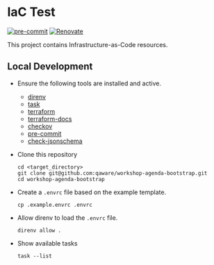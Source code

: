 # IaC Test

[![pre-commit](https://img.shields.io/badge/pre--commit-enabled-brightgreen?logo=pre-commit&logoColor=white)](https://github.com/pre-commit/pre-commit)
[![Renovate](https://img.shields.io/badge/renovate-enabled-brightgreen.svg)](https://renovatebot.com)

This project contains Infrastructure-as-Code resources.

## Local Development

- Ensure the following tools are installed and active.

  - [direnv](https://direnv.net)
  - [task](https://taskfile.dev)
  - [terraform](https://www.terraform.io)
  - [terraform-docs](https://terraform-docs.io)
  - [checkov](https://checkov.io)
  - [pre-commit](https://pre-commit.com)
  - [check-jsonschema](https://check-jsonschema.readthedocs.io)

- Clone this repository

  ``` shell
  cd <target_directory>
  git clone git@github.com:qaware/workshop-agenda-bootstrap.git
  cd workshop-agenda-bootstrap
  ```

- Create a `.envrc` file based on the example template.

  ``` shell
  cp .example.envrc .envrc
  ```

- Allow direnv to load the `.envrc` file.

  ``` shell
  direnv allow .
  ```

- Show available tasks

  ``` shell
  task --list
  ```
